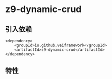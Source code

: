 # z9-dynamic-crud
## 引入依赖

    <dependency>
        <groupId>io.github.veiframework</groupId>
        <artifactId>z9-dynamic-crud</artifactId>
    </dependency>

## 特性